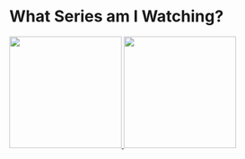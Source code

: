 # **What Series am I Watching?**

<a href="https://i2.imgflip.com/3ztp9q">
	<img src="https://i2.imgflip.com/3ztp9q.gif" width="200" />
</a>

<a href="https://i2.imgflip.com/3ztprz">
	<img src="https://i2.imgflip.com/3ztprz.gif" width="200" />
</a>
